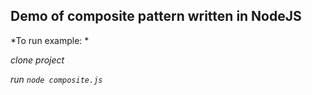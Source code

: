 ## Demo of composite pattern written in NodeJS

*To run example: *

*clone project*

*run `node composite.js`*
